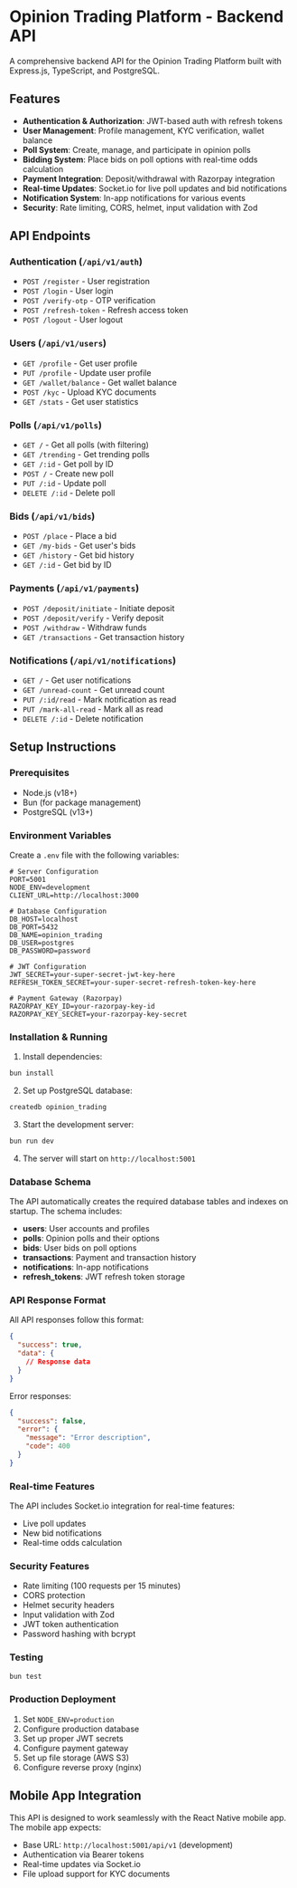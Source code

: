 # Opinion Trading Platform - Backend API

A comprehensive backend API for the Opinion Trading Platform built with Express.js, TypeScript, and PostgreSQL.

## Features

- **Authentication & Authorization**: JWT-based auth with refresh tokens
- **User Management**: Profile management, KYC verification, wallet balance
- **Poll System**: Create, manage, and participate in opinion polls
- **Bidding System**: Place bids on poll options with real-time odds calculation
- **Payment Integration**: Deposit/withdrawal with Razorpay integration
- **Real-time Updates**: Socket.io for live poll updates and bid notifications
- **Notification System**: In-app notifications for various events
- **Security**: Rate limiting, CORS, helmet, input validation with Zod

## API Endpoints

### Authentication (`/api/v1/auth`)
- `POST /register` - User registration
- `POST /login` - User login
- `POST /verify-otp` - OTP verification
- `POST /refresh-token` - Refresh access token
- `POST /logout` - User logout

### Users (`/api/v1/users`)
- `GET /profile` - Get user profile
- `PUT /profile` - Update user profile
- `GET /wallet/balance` - Get wallet balance
- `POST /kyc` - Upload KYC documents
- `GET /stats` - Get user statistics

### Polls (`/api/v1/polls`)
- `GET /` - Get all polls (with filtering)
- `GET /trending` - Get trending polls
- `GET /:id` - Get poll by ID
- `POST /` - Create new poll
- `PUT /:id` - Update poll
- `DELETE /:id` - Delete poll

### Bids (`/api/v1/bids`)
- `POST /place` - Place a bid
- `GET /my-bids` - Get user's bids
- `GET /history` - Get bid history
- `GET /:id` - Get bid by ID

### Payments (`/api/v1/payments`)
- `POST /deposit/initiate` - Initiate deposit
- `POST /deposit/verify` - Verify deposit
- `POST /withdraw` - Withdraw funds
- `GET /transactions` - Get transaction history

### Notifications (`/api/v1/notifications`)
- `GET /` - Get user notifications
- `GET /unread-count` - Get unread count
- `PUT /:id/read` - Mark notification as read
- `PUT /mark-all-read` - Mark all as read
- `DELETE /:id` - Delete notification

## Setup Instructions

### Prerequisites
- Node.js (v18+)
- Bun (for package management)
- PostgreSQL (v13+)

### Environment Variables
Create a `.env` file with the following variables:

```env
# Server Configuration
PORT=5001
NODE_ENV=development
CLIENT_URL=http://localhost:3000

# Database Configuration
DB_HOST=localhost
DB_PORT=5432
DB_NAME=opinion_trading
DB_USER=postgres
DB_PASSWORD=password

# JWT Configuration
JWT_SECRET=your-super-secret-jwt-key-here
REFRESH_TOKEN_SECRET=your-super-secret-refresh-token-key-here

# Payment Gateway (Razorpay)
RAZORPAY_KEY_ID=your-razorpay-key-id
RAZORPAY_KEY_SECRET=your-razorpay-key-secret
```

### Installation & Running

1. Install dependencies:
```bash
bun install
```

2. Set up PostgreSQL database:
```bash
createdb opinion_trading
```

3. Start the development server:
```bash
bun run dev
```

4. The server will start on `http://localhost:5001`

### Database Schema
The API automatically creates the required database tables and indexes on startup. The schema includes:

- **users**: User accounts and profiles
- **polls**: Opinion polls and their options
- **bids**: User bids on poll options
- **transactions**: Payment and transaction history
- **notifications**: In-app notifications
- **refresh_tokens**: JWT refresh token storage

### API Response Format
All API responses follow this format:

```json
{
  "success": true,
  "data": {
    // Response data
  }
}
```

Error responses:
```json
{
  "success": false,
  "error": {
    "message": "Error description",
    "code": 400
  }
}
```

### Real-time Features
The API includes Socket.io integration for real-time features:
- Live poll updates
- New bid notifications
- Real-time odds calculation

### Security Features
- Rate limiting (100 requests per 15 minutes)
- CORS protection
- Helmet security headers
- Input validation with Zod
- JWT token authentication
- Password hashing with bcrypt

### Testing
```bash
bun test
```

### Production Deployment
1. Set `NODE_ENV=production`
2. Configure production database
3. Set up proper JWT secrets
4. Configure payment gateway
5. Set up file storage (AWS S3)
6. Configure reverse proxy (nginx)

## Mobile App Integration
This API is designed to work seamlessly with the React Native mobile app. The mobile app expects:
- Base URL: `http://localhost:5001/api/v1` (development)
- Authentication via Bearer tokens
- Real-time updates via Socket.io
- File upload support for KYC documents
